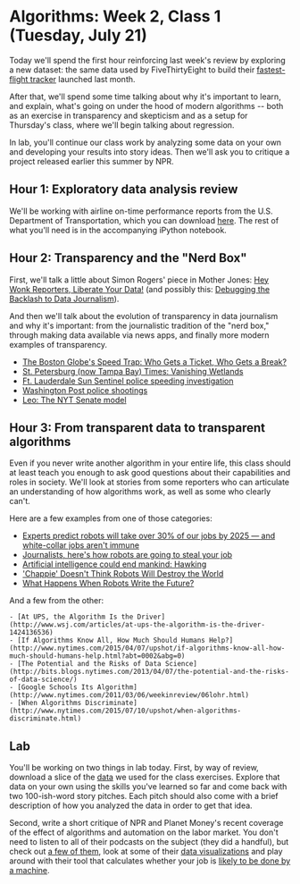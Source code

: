 # Algorithms: Week 2, Class 1 (Tuesday, July 21)

Today we'll spend the first hour reinforcing last week's review by exploring a new dataset: the same data used by FiveThirtyEight to build their [fastest-flight tracker](http://projects.fivethirtyeight.com/flights/) launched last month.

After that, we'll spend some time talking about why it's important to learn, and explain, what's going on under the hood of modern algorithms -- both as an exercise in transparency and skepticism and as a setup for Thursday's class, where we'll begin talking about regression.

In lab, you'll continue our class work by analyzing some data on your own and developing your results into story ideas. Then we'll ask you to critique a project released earlier this summer by NPR.

## Hour 1: Exploratory data analysis review

We'll be working with airline on-time performance reports from the U.S. Department of Transportation, which you can download [here](http://www.transtats.bts.gov/DL_SelectFields.asp?Table_ID=236&DB_Short_Name=On-Time). The rest of what you'll need is in the accompanying iPython notebook.

## Hour 2: Transparency and the "Nerd Box"

First, we'll talk a little about Simon Rogers' piece in Mother Jones: [Hey Wonk Reporters, Liberate Your Data!](http://www.motherjones.com/media/2014/04/vox-538-upshot-open-data-missing) (and possibly this: [Debugging the Backlash to Data Journalism](http://towcenter.org/debugging-the-backlash-to-data-journalism/)).

And then we'll talk about the evolution of transparency in data journalism and why it's important: from the journalistic tradition of the "nerd box," through making data available via news apps, and finally more modern examples of transparency.

  - [The Boston Globe's Speed Trap: Who Gets a Ticket, Who Gets a Break?](http://www.boston.com/globe/metro/packages/tickets/study.pdf)
  - [St. Petersburg (now Tampa Bay) Times: Vanishing Wetlands](http://www.sptimes.com/2006/webspecials06/wetlands/)
  - [Ft. Lauderdale Sun Sentinel police speeding investigation](http://databases.sun-sentinel.com/news/broward/ftlaudCopSpeeds/ftlaudCopSpeeds_list.php)
  - [Washington Post police shootings](http://www.washingtonpost.com/national/how-the-washington-post-is-examining-police-shootings-in-the-us/2015/06/29/f42c10b2-151b-11e5-9518-f9e0a8959f32_story.html)
  - [Leo: The NYT Senate model](http://www.nytimes.com/newsgraphics/2014/senate-model/methodology.html)

## Hour 3: From transparent data to transparent algorithms

Even if you never write another algorithm in your entire life, this class should at least teach you enough to ask good questions about their capabilities and roles in society. We'll look at stories from some reporters who can articulate an understanding of how algorithms work, as well as some who clearly can't.

Here are a few examples from one of those categories:

  - [Experts predict robots will take over 30% of our jobs by 2025 — and white-collar jobs aren't immune](http://www.businessinsider.com/experts-predict-that-one-third-of-jobs-will-be-replaced-by-robots-2015-5)
  - [Journalists, here's how robots are going to steal your job](http://www.newstatesman.com/future-proof/2014/03/journalists-heres-how-robots-are-going-steal-your-job)
  - [Artificial intelligence could end mankind: Hawking](http://www.cnbc.com/2014/05/04/artificial-intelligence-could-end-mankind-hawking.html)
  - ['Chappie' Doesn't Think Robots Will Destroy the World](http://www.nbcnews.com/tech/innovation/chappie-doesnt-think-robots-will-destroy-world-n305876)
  - [What Happens When Robots Write the Future?](http://op-talk.blogs.nytimes.com/2014/08/18/what-happens-when-robots-write-the-future/)

And a few from the other:

    - [At UPS, the Algorithm Is the Driver](http://www.wsj.com/articles/at-ups-the-algorithm-is-the-driver-1424136536)
    - [If Algorithms Know All, How Much Should Humans Help?](http://www.nytimes.com/2015/04/07/upshot/if-algorithms-know-all-how-much-should-humans-help.html?abt=0002&abg=0)
    - [The Potential and the Risks of Data Science](http://bits.blogs.nytimes.com/2013/04/07/the-potential-and-the-risks-of-data-science/)
    - [Google Schools Its Algorithm](http://www.nytimes.com/2011/03/06/weekinreview/06lohr.html)
    - [When Algorithms Discriminate](http://www.nytimes.com/2015/07/10/upshot/when-algorithms-discriminate.html)

## Lab

You'll be working on two things in lab today. First, by way of review, download a slice of the [data](http://www.transtats.bts.gov/DL_SelectFields.asp?Table_ID=236&DB_Short_Name=On-Time) we used for the class exercises. Explore that data on your own using the skills you've learned so far and come back with two 100-ish-word story pitches. Each pitch should also come with a brief description of how you analyzed the data in order to get that idea.

Second, write a short critique of NPR and Planet Money's recent coverage of the effect of algorithms and automation on the labor market. You don't need to listen to all of their podcasts on the subject (they did a handful), but check out [a few of them](http://www.npr.org/sections/money/2015/05/08/405270046/episode-622-humans-vs-robots), look at some of their [data visualizations](http://www.npr.org/sections/money/2015/05/21/408234543/will-your-job-be-done-by-a-machine) and play around with their tool that calculates whether your job is [likely to be done by a machine](http://www.npr.org/sections/money/2015/05/21/408234543/will-your-job-be-done-by-a-machine).